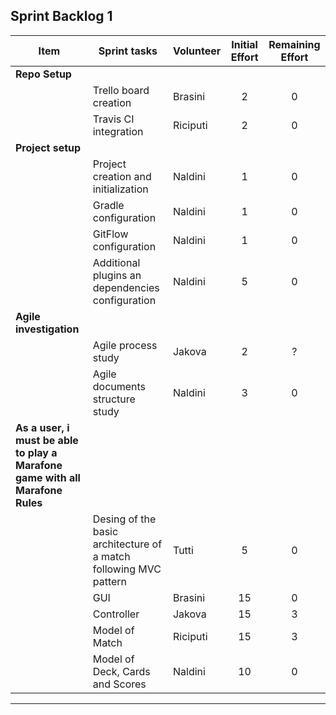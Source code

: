 ## Sprint Backlog 1 

|Item | Sprint tasks | Volunteer | Initial Effort | Remaining Effort
|--------|---------------------------|----------|:----:|:---:|
|**Repo Setup**|||||
| | Trello board creation| Brasini | 2 | 0|
| | Travis CI integration| Riciputi | 2 | 0|
|**Project setup**|||||
| |Project creation and initialization| Naldini | 1 | 0|
| |Gradle configuration| Naldini | 1 | 0|
| |GitFlow configuration| Naldini | 1 | 0|
| |Additional plugins an dependencies configuration| Naldini | 5 | 0|
|**Agile investigation**|||||
| |Agile process study| Jakova | 2 | ?|
| |Agile documents structure study| Naldini | 3 | 0|
|**As a user, i must be able to play a Marafone game with all Marafone Rules**|||||
| | Desing of the basic architecture of a match following MVC pattern| Tutti | 5 | 0|
| | GUI| Brasini | 15 | 0|
| | Controller| Jakova | 15 | 3|
| | Model of Match| Riciputi | 15 | 3|
| | Model of Deck, Cards and Scores| Naldini | 10 | 0|
****

